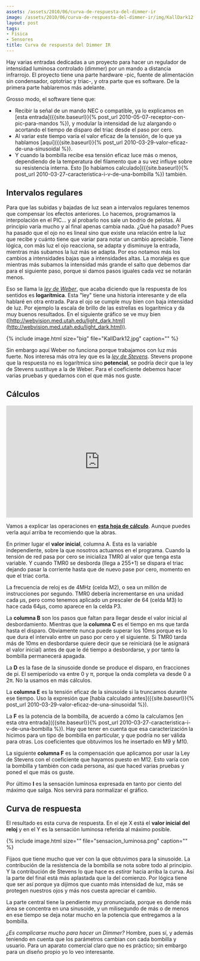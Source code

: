 ```yaml
---
assets: /assets/2010/06/curva-de-respuesta-del-dimmer-ir
image: /assets/2010/06/curva-de-respuesta-del-dimmer-ir/img/KallDark12.jpg
layout: post
tags:
- Fisica
- Sensores
title: Curva de respuesta del Dimmer IR
---
```


Hay varias entradas dedicadas a un proyecto para hacer un regulador de intensidad luminosa controlado (dimmer) por un mando a distancia infrarrojo. El proyecto tiene una parte hardware -pic, fuente de alimentación sin condensador, optotriac y triac-, y otra parte que es software. De la primera parte hablaremos más adelante.

Grosso modo, el software tiene que:

- Recibir la señal de un mando NEC o compatible, ya lo explicamos en [esta entrada]({{site.baseurl}}{% post_url 2010-05-07-receptor-con-pic-para-mandos %}), y modular la intensidad de luz alargando o acortando el tiempo de disparo del triac desde el paso por cero.
- Al variar este tiempo varía el valor eficaz de la tensión, de lo que ya hablamos [aquí]({{site.baseurl}}{% post_url 2010-03-29-valor-eficaz-de-una-sinusoidal %}).
- Y cuando la bombilla recibe esa tensión eficaz luce más o menos, dependiendo de la temperatura del filamento que a su vez influye sobre su resistencia interna. Esto [lo habíamos calculado]({{site.baseurl}}{% post_url 2010-03-27-caracteristica-i-v-de-una-bombilla %}) también.

## Intervalos regulares

Para que las subidas y bajadas de luz sean a intervalos regulares tenemos que compensar los efectos anteriores. Lo hacemos, programamos la interpolación en el PIC... y al probarlo nos sale un bodrio de pelotas. Al principio varía mucho y al final apenas cambia nada. ¿Qué ha pasado? Pues ha pasado que el ojo no es lineal sino que existe una relación entre la luz que recibe y cuánto tiene que variar para notar un cambio apreciable. Tiene lógica, con más luz el ojo reacciona, se adapta y disminuye la entrada, mientras más subamos la luz más se adapta. Por eso notamos más los cambios a intensidades bajas que a intensidades altas. La moraleja es que mientras más subamos la intensidad más grande el salto que debemos dar para el siguiente paso, porque si damos pasos iguales cada vez se notarán menos.

Eso se llama la [*ley de Weber*](http://es.wikipedia.org/wiki/Ley_de_Weber), que acaba diciendo que la respuesta de los sentidos es **logarítmica**. Esta "ley" tiene una historia interesante y de ella hablaré en otra entrada. Para el ojo se cumple muy bien con baja intensidad de luz. Por ejemplo la escala de brillo de las estrellas es logarítmica y da muy buenos resultados. En el siguiente gráfico se ve muy bien ([http://webvision.med.utah.edu/light_dark.html](http://webvision.med.utah.edu/light_dark.html)).

{% include image.html size="big" file="KallDark12.jpg" caption="" %}

Sin embargo aquí Weber no funciona porque trabajamos con luz más fuerte. Nos interesa más otra ley que es la [*ley de Stevens*](http://en.wikipedia.org/wiki/Stevens%27_power_law). Stevens propone que la respuesta no es logarítmica sino **potencial**, se podría decir que la ley de Stevens sustituye a la de Weber. Para el coeficiente debemos hacer varias pruebas y quedarnos con el que más nos guste.

## Cálculos

<iframe frameborder="0" height="300" src="https://spreadsheets.google.com/pub?key=0AjHcMU3xvtO8dDdZSVhpNXZTaFV0Vk45dlluM0todUE&amp;hl=es&amp;single=true&amp;gid=0&amp;output=html&amp;widget=true" width="500"></iframe>

Vamos a explicar las operaciones en **[esta hoja de cálculo](https://spreadsheets.google.com/ccc?key=0AjHcMU3xvtO8dDdZSVhpNXZTaFV0Vk45dlluM0todUE&amp;hl=es)**. Aunque puedes verla aquí arriba te recomiendo que la abras.

En primer lugar el **valor inicial**, columna A. Esta es la variable independiente, sobre la que nosotros actuamos en el programa. Cuando la tensión de red pasa por cero se inicializa TMR0 al valor que tenga esta variable. Y cuando TMR0 se desborda (llega a 255+1) se dispara el triac dejando pasar la corriente hasta que de nuevo pase por cero, momento en que el triac corta.

La frecuencia de reloj es de 4MHz (celda M2), o sea un millón de instrucciones por segundo. TMR0 debería incrementarse en una unidad cada µs, pero como tenemos aplicado un prescaler de 64 (celda M3) lo hace cada 64µs, como aparece en la celda P3.

La **columna B** son los pasos que faltan para llegar desde el valor inicial al desbordamiento. Mientras que la **columna C** es el tiempo en ms que tarda hasta el disparo. Obviamente nunca puede superar los 10ms porque es lo que dura el intervalo entre un paso por cero y el siguiente. Si TMR0 tarda más de 10ms en desbordarse quiere decir que se reiniciará (se le asignará el valor inicial) antes de que le dé tiempo a desbordarse, y por tanto la bombilla permanecerá apagada.

La **D** es la fase de la sinusoide donde se produce el disparo, en fracciones de pi. El semiperíodo va entre 0 y π, porque la onda completa va desde 0 a 2π. No la usamos en más cálculos.

La **columna E** es la tensión eficaz de la sinusoide si la truncamos durante ese tiempo. Uso la expresión que [había calculado antes]({{site.baseurl}}{% post_url 2010-03-29-valor-eficaz-de-una-sinusoidal %}).

La **F** es la potencia de la bombilla, de acuerdo a cómo la calculamos [en esta otra entrada]({{site.baseurl}}{% post_url 2010-03-27-caracteristica-i-v-de-una-bombilla %}). Hay que tener en cuenta que esa caracterización la hicimos para un tipo de bombilla en particular, y que podría no ser válida para otras. Los coeficientes que obtuvimos los he insertado en M9 y M10.

La siguiente **columna F** es la compensación que aplicamos por usar la Ley de Stevens con el coeficiente que hayamos puesto en M12. Esto varía con la bombilla y también con cada persona, así que haced varias pruebas y poned el que más os guste.

Por último **I** es la sensación luminosa expresada en tanto por ciento del máximo que salga. Nos servirá para normalizar el gráfico.

## Curva de respuesta

El resultado es esta curva de respuesta. En el eje X está el **valor inicial del reloj** y en el Y es la sensación luminosa referida al máximo posible.

{% include image.html size="" file="sensacion_luminosa.png" caption="" %}

Fijaos que tiene mucho que ver con la que obtuvimos para la sinusoide. La contribución de la resistencia de la bombilla se nota sobre todo al principio. Y la contribución de Stevens lo que hace es *estirar* hacia arriba la curva. Así la parte del final está más aplastada que la del comienzo. Por lógica tiene que ser así porque ya dijimos que cuanto más intensidad de luz, más se protegen nuestros ojos y más nos cuesta apreciar el cambio.

La parte central tiene la pendiente muy pronunciada, porque es donde más área se concentra en una sinusoide, y un milisegundo de más o de menos en ese tiempo se deja notar mucho en la potencia que entregamos a la bombilla.

*¿Es complicarse mucho para hacer un Dimmer?* Hombre, pues sí, y además teniendo en cuenta que los parámetros cambian con cada bombilla y usuario. Para un aparato comercial claro que no es práctico; sin embargo para un diseño propio yo lo veo interesante.
